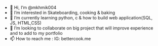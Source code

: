 - 👋 Hi, I’m @mkhmik004
- 👀 I’m interested in Skateboarding, cooking & baking
- 🌱 I’m currently learning python, c & how to build web application(SQL, JS, HTML,CSS)
- 💞️ I’m looking to collaborate on big project that will improve experience and to add to my portfolio
- 📫 How to reach me : IG: bettercook.me

<!---
mkhmik004/mkhmik004 is a ✨ special ✨ repository because its `README.md` (this file) appears on your GitHub profile.
You can click the Preview link to take a look at your changes.
--->
